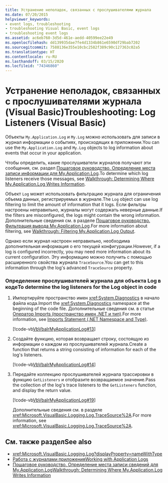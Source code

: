 ```yaml
---
title: Устранение неполадок, связанных с прослушивателями журнала
ms.date: 07/20/2015
helpviewer_keywords:
- event logs, troubleshooting
- troubleshooting Visual Basic, event logs
- troubleshooting event logs
ms.assetid: ac6eb760-3d5d-461e-aedd-40599ee22e49
ms.openlocfilehash: dd139935dae7fe4d1334b861e6590df29bab7202
ms.sourcegitcommit: 7588136e355e10cbc2582f389c90c127363c02a5
ms.translationtype: HT
ms.contentlocale: ru-RU
ms.lasthandoff: 03/15/2020
ms.locfileid: "74346860"
---
```

# <a name="troubleshooting-log-listeners-visual-basic"></a><span data-ttu-id="612f3-102">Устранение неполадок, связанных с прослушивателями журнала (Visual Basic)</span><span class="sxs-lookup"><span data-stu-id="612f3-102">Troubleshooting: Log Listeners (Visual Basic)</span></span>

<span data-ttu-id="612f3-103">Объекты `My.Application.Log` и `My.Log` можно использовать для записи в журнал информации о событиях, происходящих в приложении.</span><span class="sxs-lookup"><span data-stu-id="612f3-103">You can use the `My.Application.Log` and `My.Log` objects to log information about events that occur in your application.</span></span>  
  
 <span data-ttu-id="612f3-104">Чтобы определить, какие прослушиватели журналов получают эти сообщения, см. раздел [Пошаговое руководство. Определение места записи информации для My.Application.Log](../../../../visual-basic/developing-apps/programming/log-info/walkthrough-determining-where-my-application-log-writes-information.md).</span><span class="sxs-lookup"><span data-stu-id="612f3-104">To determine which log listeners receive those messages, see [Walkthrough: Determining Where My.Application.Log Writes Information](../../../../visual-basic/developing-apps/programming/log-info/walkthrough-determining-where-my-application-log-writes-information.md).</span></span>  
  
 <span data-ttu-id="612f3-105">Объект `Log` может использовать фильтрацию журнала для ограничения объема данных, регистрируемых в журнале.</span><span class="sxs-lookup"><span data-stu-id="612f3-105">The `Log` object can use log filtering to limit the amount of information that it logs.</span></span> <span data-ttu-id="612f3-106">Если фильтры настроены неправильно, журналы могут содержать неверные данные.</span><span class="sxs-lookup"><span data-stu-id="612f3-106">If the filters are misconfigured, the logs might contain the wrong information.</span></span> <span data-ttu-id="612f3-107">Дополнительные сведения см. в разделе [Пошаговое руководство. Фильтрация вывода My.Application.Log](../../../../visual-basic/developing-apps/programming/log-info/walkthrough-filtering-my-application-log-output.md).</span><span class="sxs-lookup"><span data-stu-id="612f3-107">For more information about filtering, see [Walkthrough: Filtering My.Application.Log Output](../../../../visual-basic/developing-apps/programming/log-info/walkthrough-filtering-my-application-log-output.md).</span></span>  
  
 <span data-ttu-id="612f3-108">Однако если журнал настроен неправильно, необходима дополнительная информация о его текущей конфигурации.</span><span class="sxs-lookup"><span data-stu-id="612f3-108">However, if a log is configured incorrectly, you may need more information about its current configuration.</span></span> <span data-ttu-id="612f3-109">Эту информацию можно получить с помощью расширенного свойства журнала `TraceSource`.</span><span class="sxs-lookup"><span data-stu-id="612f3-109">You can get to this information through the log's advanced `TraceSource` property.</span></span>  
  
### <a name="to-determine-the-log-listeners-for-the-log-object-in-code"></a><span data-ttu-id="612f3-110">Определение прослушивателей журнала для объекта Log в коде</span><span class="sxs-lookup"><span data-stu-id="612f3-110">To determine the log listeners for the Log object in code</span></span>  
  
1. <span data-ttu-id="612f3-111">Импортируйте пространство имен <xref:System.Diagnostics> в начало файла кода.</span><span class="sxs-lookup"><span data-stu-id="612f3-111">Import the <xref:System.Diagnostics> namespace at the beginning of the code file.</span></span> <span data-ttu-id="612f3-112">Дополнительные сведения см. в статье [Оператор Imports (пространство имен .NET и тип)](../../../../visual-basic/language-reference/statements/imports-statement-net-namespace-and-type.md).</span><span class="sxs-lookup"><span data-stu-id="612f3-112">For more information, see [Imports Statement (.NET Namespace and Type)](../../../../visual-basic/language-reference/statements/imports-statement-net-namespace-and-type.md).</span></span>  
  
     [!code-vb[VbVbalrMyApplicationLog#13](~/samples/snippets/visualbasic/VS_Snippets_VBCSharp/VbVbalrMyApplicationLog/VB/Form1.vb#13)]  
  
2. <span data-ttu-id="612f3-113">Создайте функцию, которая возвращает строку, состоящую из информации о каждом из прослушивателей журнала.</span><span class="sxs-lookup"><span data-stu-id="612f3-113">Create a function that returns a string consisting of information for each of the log's listeners.</span></span>  
  
     [!code-vb[VbVbalrMyApplicationLog#14](~/samples/snippets/visualbasic/VS_Snippets_VBCSharp/VbVbalrMyApplicationLog/VB/Form1.vb#14)]  
  
3. <span data-ttu-id="612f3-114">Передайте коллекцию прослушивателей журнала трассировки в функцию `GetListeners` и отобразите возвращаемое значение.</span><span class="sxs-lookup"><span data-stu-id="612f3-114">Pass the collection of the log's trace listeners to the `GetListeners` function, and display the return value.</span></span>  
  
     [!code-vb[VbVbalrMyApplicationLog#19](~/samples/snippets/visualbasic/VS_Snippets_VBCSharp/VbVbalrMyApplicationLog/VB/Form1.vb#19)]  
  
     <span data-ttu-id="612f3-115">Дополнительные сведения см. в разделе <xref:Microsoft.VisualBasic.Logging.Log.TraceSource%2A>.</span><span class="sxs-lookup"><span data-stu-id="612f3-115">For more information, see <xref:Microsoft.VisualBasic.Logging.Log.TraceSource%2A>.</span></span>  
  
## <a name="see-also"></a><span data-ttu-id="612f3-116">См. также раздел</span><span class="sxs-lookup"><span data-stu-id="612f3-116">See also</span></span>

- <xref:Microsoft.VisualBasic.Logging.Log?displayProperty=nameWithType>
- [<span data-ttu-id="612f3-117">Работа с журналами приложения</span><span class="sxs-lookup"><span data-stu-id="612f3-117">Working with Application Logs</span></span>](../../../../visual-basic/developing-apps/programming/log-info/working-with-application-logs.md)
- [<span data-ttu-id="612f3-118">Пошаговое руководство. Определение места записи сведений для My.Application.Log</span><span class="sxs-lookup"><span data-stu-id="612f3-118">Walkthrough: Determining Where My.Application.Log Writes Information</span></span>](../../../../visual-basic/developing-apps/programming/log-info/walkthrough-determining-where-my-application-log-writes-information.md)
